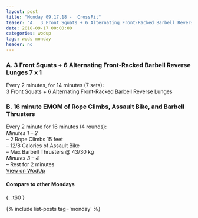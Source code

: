 ```yaml
---
layout: post
title: "Monday 09.17.18 -  CrossFit"
teaser: "A.  3 Front Squats + 6 Alternating Front-Racked Barbell Reverse Lunges 7 x 1<br/> B.  16 minute EMOM of Rope Climbs, Assault Bike, and Barbell Thrusters"
date: 2018-09-17 00:00:00
categories: wodup
tags: wods monday
header: no
---
```



<h3>A.  3 Front Squats + 6 Alternating Front-Racked Barbell Reverse Lunges 7 x 1</h3>
Every 2 minutes, for 14 minutes (7 sets):<br/>3 Front Squats + 6 Alternating Front-Racked Barbell Reverse Lunges<br/>
<h3>B.  16 minute EMOM of Rope Climbs, Assault Bike, and Barbell Thrusters</h3>
Every 2 minute for 16 minutes (4 rounds):<br/><em>Minutes 1  – 2</em><br/>– 2 Rope Climbs 15 feet<br/>– 12/8 Calories of Assault Bike<br/>– Max Barbell Thrusters @ 43/30 kg<br/><em>Minutes 3  – 4</em><br/>– Rest for 2 minutes<br/>
<a href="https://www.wodup.com/gyms/asphodel/wods/9437" target="blank">View on WodUp</a>


#### Compare to other Mondays
{: .t60 }

{% include list-posts tag='monday' %}